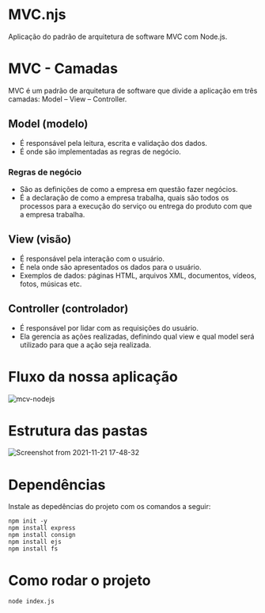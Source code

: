 # MVC.njs
Aplicação do padrão de arquitetura de software MVC com Node.js.

# MVC - Camadas
MVC é um padrão de arquitetura de software que divide a aplicação em três camadas: Model – View – Controller.

## Model (modelo)
- É responsável pela leitura, escrita e validação dos dados.
- É onde são implementadas as regras de negócio.

### Regras de negócio
- São as definições de como a empresa em questão fazer negócios.
- É a declaração de como a empresa trabalha, quais são todos os processos para a execução do serviço ou entrega do produto com que a empresa trabalha.

## View (visão)
- É responsável pela interação com o usuário.
- É nela onde são apresentados os dados para o usuário.
- Exemplos de dados: páginas HTML, arquivos XML, documentos, vídeos, fotos, músicas etc.

## Controller (controlador)
- É responsável por lidar com as requisições do usuário.
- Ela gerencia as ações realizadas, definindo qual view e qual model será utilizado para que a ação seja realizada.

# Fluxo da nossa aplicação

![mcv-nodejs](https://user-images.githubusercontent.com/49795183/142776213-23b60bdb-b44a-49d7-86b0-9606013d9346.png)

# Estrutura das pastas
![Screenshot from 2021-11-21 17-48-32](https://user-images.githubusercontent.com/49795183/142778442-359cf51c-5279-4d8b-b905-c4257c46719d.png)


# Dependências
Instale as depedências do projeto com os comandos a seguir:
```shell
npm init -y
npm install express
npm install consign
npm install ejs
npm install fs
```

# Como rodar o projeto
```shell
node index.js
```
